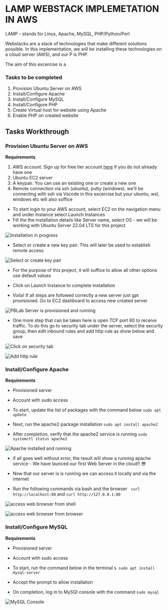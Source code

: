 # LAMP WEBSTACK IMPLEMETATION IN AWS
LAMP - stands for Linux, Apache, MySQL, PHP/Python/Perl

Webstacks are a stack of technologies that make different solutions possible. In this implementation, we will be installing these technologies on a cloud server (AWS), and our P is PHP.

The aim of this excercise is a

### Tasks to be completed
1. Provision Ubuntu Server on AWS
2. Install/Configure Apache
3. Install/Configure MySQL
4. Install/Configure PHP
5. Create Virtual host for website using Apache
6. Enable PHP on created website


## Tasks Workthrough
### Provision Ubuntu Server on AWS
**Requirements**
1. AWS account. Sign up for free tier account [here](https://aws.amazon.com/) if you do not already have one
2. Ubuntu EC2 server
3. A keypair. You can use an existing one or create a new one
4. Remote connection via ssh (ubuntu), putty (windows). we'll be connecting with ssh via Vscode in this excercise but your ubuntu, wsl, windows etc will also suffice


- To start login to your AWS account, select EC2 on the navigation menu and under Instance select Launch Instances
- Fill the the installation details like Server name, select OS - we will be working with Ubuntu Server 22.04 LTS for this project

![Installation in progress](https://github.com/ibkdizzu/DevIntProjs/issues/1#issue-1470671372)

- Select or create a new key pair. This will later be used to establish remote access

![Select or create key pair](C:\Users\Home\und\PBL\0.zuri.PNG)

- For the purpose of this project, it will suffice to allow all other options use default values

- Click on Launch Instance to complete installation

- Voila! If all steps are followed correctly a new server just gpt provisioned. Go to EC2 dashboard to access new created server

![PBLab Server is provisioned and running](C:\Users\Home\und\PBL\1.EC2.PNG)

- One more step that can be taken here is open TCP port 80 to receive traffic. To do this go to security tab under the server, select the security group, then edit inbound rules and add http rule as show below and save

![Click on security tab](C:\Users\Home\und\PBL\1.Security.PNG)

![Add http rule](C:\Users\Home\und\PBL\3.EnableTCP.PNG)


### Install/Configure Apache
**Requirements**
- Provisioned server
- Account with sudo access

- To start, update the list of packages with the command below
`sudo apt update`

- Next, run the apache2 package installation
`sudo apt install apache2`

- After completion, verify that the apache2 service is running
`sudo systemctl status apache2 `


![Apache installed and running](C:\Users\Home\und\PBL\4.Apache.PNG)

- if all goes well without error, the result will show a running apache service - We have launced our first Web Server in the cloud!! :sunglasses:

- Now that our server is is running we can access it locally and via the internet

- Run the following commands via bash and the browser
` curl http://localhost:80` and   `curl http://127.0.0.1:80`

![access web browser from shell](C:\Users\Home\und\PBL\6.Editor.PNG)

![access web browser from browser](C:\Users\Home\und\PBL\5.Localhost.PNG)


### Install/Configure MySQL
**Requirements**
- Provisioned server
- Account with sudo access

- To start, run the command below in the terminal
`$ sudo apt install mysql-server`

- Accept the prompt to allow installation

- On completion, log in to MySQl console with the command
`sudo mysql`

![MySQL Console](C:\Users\Home\und\PBL\7.Mysql.PNG)

